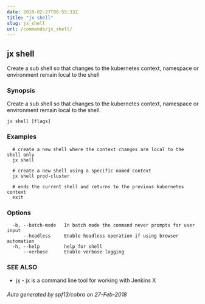 ```yaml
---
date: 2018-02-27T06:55:33Z
title: "jx shell"
slug: jx_shell
url: /commands/jx_shell/
---
```

## jx shell

Create a sub shell so that changes to the kubernetes context, namespace or environment remain local to the shell

### Synopsis

Create a sub shell so that changes to the kubernetes context, namespace or environment remain local to the shell.

```
jx shell [flags]
```

### Examples

```
  # create a new shell where the context changes are local to the shell only
  jx shell
  
  # create a new shell using a specific named context
  jx shell prod-cluster
  
  # ends the current shell and returns to the previous kubernetes context
  exit
```

### Options

```
  -b, --batch-mode   In batch mode the command never prompts for user input
      --headless     Enable headless operation if using browser automation
  -h, --help         help for shell
      --verbose      Enable verbose logging
```

### SEE ALSO

* [jx](/commands/jx/)	 - jx is a command line tool for working with Jenkins X

###### Auto generated by spf13/cobra on 27-Feb-2018
